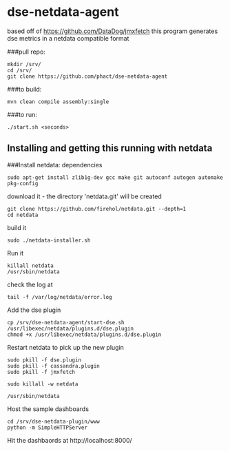 # dse-netdata-agent

based off of https://github.com/DataDog/jmxfetch this program generates dse
metrics in a netdata compatible format

###pull repo:

    mkdir /srv/
    cd /srv/
    git clone https://github.com/phact/dse-netdata-agent


###to build:

    mvn clean compile assembly:single

###to run:

    ./start.sh <seconds>


## Installing and getting this running with netdata

###Install netdata:
dependencies

    sudo apt-get install zlib1g-dev gcc make git autoconf autogen automake pkg-config

download it - the directory 'netdata.git' will be created 

    git clone https://github.com/firehol/netdata.git --depth=1 
    cd netdata 

build it 

    sudo ./netdata-installer.sh

Run it

    killall netdata
    /usr/sbin/netdata

check the log at 

    tail -f /var/log/netdata/error.log

Add the dse plugin

    cp /srv/dse-netdata-agent/start-dse.sh /usr/libexec/netdata/plugins.d/dse.plugin
    chmod +x /usr/libexec/netdata/plugins.d/dse.plugin

Restart netdata to pick up the new plugin
```
sudo pkill -f dse.plugin
sudo pkill -f cassandra.plugin
sudo pkill -f jmxfetch

sudo killall -w netdata

/usr/sbin/netdata
```

Host the sample dashboards

    cd /srv/dse-netdata-plugin/www
    python -m SimpleHTTPServer

Hit the dashbaords at http://localhost:8000/
